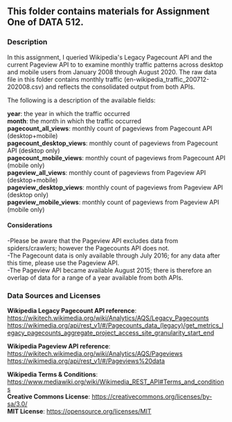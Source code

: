 ## This folder contains materials for Assignment One of DATA 512.

### Description
In this assignment, I queried Wikipedia's Legacy Pagecount API and the current Pageview API to to examine monthly traffic patterns across desktop and mobile users from January 2008 through August 2020. The raw data file in this folder contains monthly traffic (en-wikipedia_traffic_200712-202008.csv) and reflects the consolidated output from both APIs.

The following is a description of the available fields:

**year**: the year in which the traffic occurred  
**month**: the month in which the traffic occurred  
**pagecount_all_views**: monthly count of pageviews from Pagecount API (desktop+mobile)  
**pagecount_desktop_views**: monthly count of pageviews from Pagecount API (desktop only)  
**pagecount_mobile_views**:	monthly count of pageviews from Pagecount API (mobile only)  
**pageview_all_views**:	monthly count of pageviews from Pageview API (desktop+mobile)  
**pageview_desktop_views**:	monthly count of pageviews from Pageview API (desktop only)  
**pageview_mobile_views**: monthly count of pageviews from Pageview API (mobile only)  


#### Considerations
-Please be aware that the Pageview API excludes data from spiders/crawlers; however the Pagecounts API does not.  
-The Pagecount data is only available through July 2016; for any data after this time, please use the Pageview API.  
-The Pageview API became available August 2015; there is therefore an overlap of data for a range of a year available from both APIs.  


### Data Sources and Licenses

**Wikipedia Legacy Pagecount API reference**:   
https://wikitech.wikimedia.org/wiki/Analytics/AQS/Legacy_Pagecounts
https://wikimedia.org/api/rest_v1/#/Pagecounts_data_(legacy)/get_metrics_legacy_pagecounts_aggregate_project_access_site_granularity_start_end 

**Wikipedia Pageview API reference**:   
https://wikitech.wikimedia.org/wiki/Analytics/AQS/Pageviews    
https://wikimedia.org/api/rest_v1/#/Pageviews%20data    

**Wikipedia Terms & Conditions**: https://www.mediawiki.org/wiki/Wikimedia_REST_API#Terms_and_conditions  
**Creative Commons License**: https://creativecommons.org/licenses/by-sa/3.0/  
**MIT License**: https://opensource.org/licenses/MIT  
